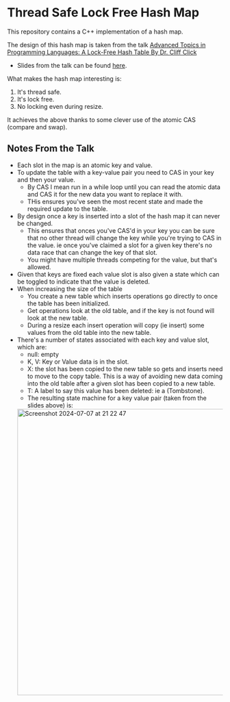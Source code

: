 # Thread Safe Lock Free Hash Map

This repository contains a C++ implementation of a hash map.

The design of this hash map is taken from the talk [Advanced Topics in Programming Languages: A Lock-Free Hash Table By  Dr. Cliff Click](https://www.youtube.com/watch?v=HJ-719EGIts) 
- Slides from the talk can be found [here](https://web.stanford.edu/class/ee380/Abstracts/070221_LockFreeHash.pdf). 

What makes the hash map interesting is:
1. It's thread safe.
2. It's lock free.
3. No locking even during resize. 

It achieves the above thanks to some clever use of the atomic CAS (compare and swap).

## Notes From the Talk

- Each slot in the map is an atomic key and value.
- To update the table with a key-value pair you need to CAS in your key and then your value. 
    - By CAS I mean run in a while loop until you can read the atomic data and CAS it for the new data you want to replace it with.
    - THis ensures you've seen the most recent state and made the required update to the table.
- By design once a key is inserted into a slot of the hash map it can never be changed.
    - This ensures that onces you've CAS'd in your key you can be sure that no other thread will change the key while you're trying to CAS in the value. ie once you've claimed a slot for a given key there's no data race that can change the key of that slot.
    - You might have multiple threads competing for the value, but that's allowed.
- Given that keys are fixed each value slot is also given a state which can be toggled to indicate that the value is deleted.
- When increasing the size of the table
    - You create a new table which inserts operations go directly to once the table has been initialized. 
    - Get operations look at the old table, and if the key is not found will look at the new table.
    - During a resize each insert operation will copy (ie insert) some values from the old table into the new table.
- There's a number of states associated with each key and value slot, which are:
    - null: empty
    - K, V: Key or Value data is in the slot.
    - X: the slot has been copied to the new table so gets and inserts need to move to the copy table. This is a way of avoiding new data coming into the old table after a given slot has been copied to a new table. 
    - T: A label to say this value has been deleted: ie a (Tombstone).
    - The resulting state machine for a key value pair (taken from the slides above) is:
    <img width="669" alt="Screenshot 2024-07-07 at 21 22 47" src="https://github.com/DzedCPT/lock-free-hash-map/assets/90834269/2aa8283d-8eed-4cca-a5c9-fe437d03fab6">

